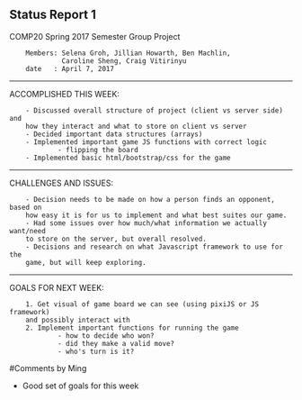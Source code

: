 Status Report 1
-------------------------------------------------------------------------------
COMP20 Spring 2017 Semester Group Project

        Members: Selena Groh, Jillian Howarth, Ben Machlin, 
                 Caroline Sheng, Craig Vitirinyu
        date   : April 7, 2017

-------------------------------------------------------------------------------
ACCOMPLISHED THIS WEEK:

        - Discussed overall structure of project (client vs server side) and 
        how they interact and what to store on client vs server
        - Decided important data structures (arrays)
        - Implemented important game JS functions with correct logic
                - flipping the board
        - Implemented basic html/bootstrap/css for the game

-------------------------------------------------------------------------------
CHALLENGES AND ISSUES:

        - Decision needs to be made on how a person finds an opponent, based on
        how easy it is for us to implement and what best suites our game.
        - Had some issues over how much/what information we actually want/need
        to store on the server, but overall resolved.
        - Decisions and research on what Javascript framework to use for the 
        game, but will keep exploring.

-------------------------------------------------------------------------------
GOALS FOR NEXT WEEK:
        
        1. Get visual of game board we can see (using pixiJS or JS framework)
        and possibly interact with
        2. Implement important functions for running the game
                - how to decide who won?
                - did they make a valid move?
                - who's turn is it?
        
#Comments by Ming
* Good set of goals for this week
        
        
        
